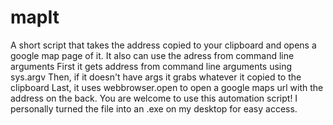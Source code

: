 # mapIt
A short script that takes the address copied to your clipboard and opens a google map page of it.
It also can use the adress from command line arguments
First it gets address from command line arguments using sys.argv
Then, if it doesn't have args it grabs whatever it copied to the clipboard
Last, it uses webbrowser.open to open a google maps url with the address on the back.
You are welcome to use this automation script!
I personally turned the file into an .exe on my desktop for easy access.
